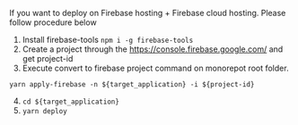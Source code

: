 If you want to deploy on Firebase hosting + Firebase cloud hosting.
Please follow procedure below

1. Install firebase-tools `npm i -g firebase-tools`
2. Create a project through the https://console.firebase.google.com/ and get project-id
3. Execute convert to firebase project command on monorepot root folder.
```
yarn apply-firebase -n ${target_application} -i ${project-id}
```
4. `cd ${target_application}`
5. `yarn deploy`